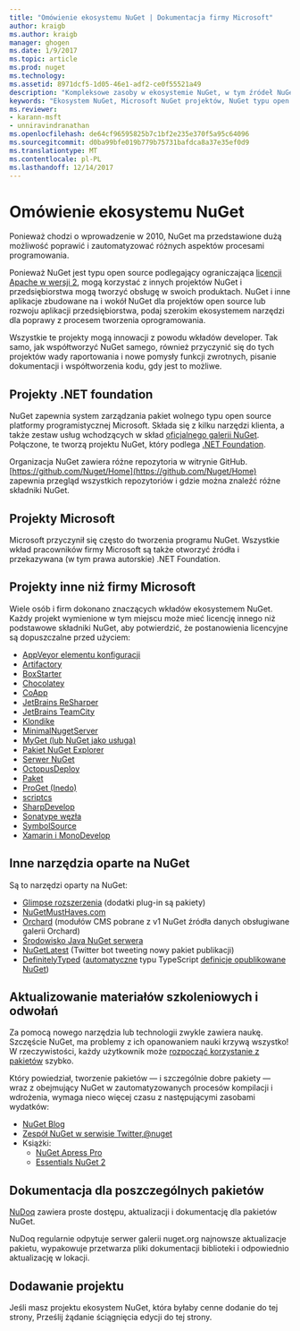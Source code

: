 ```yaml
---
title: "Omówienie ekosystemu NuGet | Dokumentacja firmy Microsoft"
author: kraigb
ms.author: kraigb
manager: ghogen
ms.date: 1/9/2017
ms.topic: article
ms.prod: nuget
ms.technology: 
ms.assetid: 8971dcf5-1d05-46e1-adf2-ce0f55521a49
description: "Kompleksowe zasoby w ekosystemie NuGet, w tym źródeł NuGet, Microsoft NuGet projektów, narzędzia i materiałów szkoleniowych."
keywords: "Ekosystem NuGet, Microsoft NuGet projektów, NuGet typu open source, narzędzia NuGet, materiałów szkoleniowych NuGet"
ms.reviewer:
- karann-msft
- unniravindranathan
ms.openlocfilehash: de64cf96595825b7c1bf2e235e370f5a95c64096
ms.sourcegitcommit: d0ba99bfe019b779b75731bafdca8a37e35ef0d9
ms.translationtype: MT
ms.contentlocale: pl-PL
ms.lasthandoff: 12/14/2017
---
```

# <a name="an-overview-of-the-nuget-ecosystem"></a>Omówienie ekosystemu NuGet

Ponieważ chodzi o wprowadzenie w 2010, NuGet ma przedstawione dużą możliwość poprawić i zautomatyzować różnych aspektów procesami programowania.

Ponieważ NuGet jest typu open source podlegający ograniczająca [licencji Apache w wersji 2](http://choosealicense.com/licenses/apache/), mogą korzystać z innych projektów NuGet i przedsiębiorstwa mogą tworzyć obsługę w swoich produktach. NuGet i inne aplikacje zbudowane na i wokół NuGet dla projektów open source lub rozwoju aplikacji przedsiębiorstwa, podaj szerokim ekosystemem narzędzi dla poprawy z procesem tworzenia oprogramowania.

Wszystkie te projekty mogą innowacji z powodu wkładów developer. Tak samo, jak współtworzyć NuGet samego, również przyczynić się do tych projektów wady raportowania i nowe pomysły funkcji zwrotnych, pisanie dokumentacji i współtworzenia kodu, gdy jest to możliwe.

## <a name="net-foundation-projects"></a>Projekty .NET foundation

NuGet zapewnia system zarządzania pakiet wolnego typu open source platformy programistycznej Microsoft. Składa się z kilku narzędzi klienta, a także zestaw usług wchodzących w skład [oficjalnego galerii NuGet](http://www.nuget.org). Połączone, te tworzą projektu NuGet, który podlega [.NET Foundation](http://www.dotnetfoundation.org/).

Organizacja NuGet zawiera różne repozytoria w witrynie GitHub. [https://github.com/Nuget/Home](https://github.com/Nuget/Home) zapewnia przegląd wszystkich repozytoriów i gdzie można znaleźć różne składniki NuGet.

## <a name="microsoft-projects"></a>Projekty Microsoft

Microsoft przyczynił się często do tworzenia programu NuGet. Wszystkie wkład pracowników firmy Microsoft są także otworzyć źródła i przekazywana (w tym prawa autorskie) .NET Foundation.

## <a name="non-microsoft-projects"></a>Projekty inne niż firmy Microsoft

Wiele osób i firm dokonano znaczących wkładów ekosystemem NuGet. Każdy projekt wymienione w tym miejscu może mieć licencję innego niż podstawowe składniki NuGet, aby potwierdzić, że postanowienia licencyjne są dopuszczalne przed użyciem:

* [AppVeyor elementu konfiguracji](https://www.appveyor.com/)
* [Artifactory](https://www.jfrog.com/artifactory/)
* [BoxStarter](http://boxstarter.org/)
* [Chocolatey](https://chocolatey.org/)
* [CoApp](http://coapp.org/)
* [JetBrains ReSharper](https://resharper-plugins.jetbrains.com/)
* [JetBrains TeamCity](https://www.jetbrains.com/teamcity/)
* [Klondike](https://github.com/themotleyfool/Klondike)
* [MinimalNugetServer](https://github.com/TanukiSharp/MinimalNugetServer)
* [MyGet (lub NuGet jako usługa)](http://www.myget.org/)
* [Pakiet NuGet Explorer](https://github.com/NuGetPackageExplorer/NuGetPackageExplorer)
* [Serwer NuGet](http://nugetserver.net/)
* [OctopusDeploy](https://octopus.com/)
* [Paket](https://fsprojects.github.io/Paket/)
* [ProGet (Inedo)](http://inedo.com/proget)
* [scriptcs](http://scriptcs.net/)
* [SharpDevelop](http://community.sharpdevelop.net/blogs/mattward/archive/2011/01/23/NuGetSupportInSharpDevelop.aspx)
* [Sonatype węzła](http://www.sonatype.com/nexus-repository-sonatype)
* [SymbolSource](http://www.symbolsource.org/Public)
* [Xamarin i MonoDevelop](https://github.com/mrward/monodevelop-nuget-addin)


## <a name="other-nuget-based-utilities"></a>Inne narzędzia oparte na NuGet

Są to narzędzi oparty na NuGet:

* [Glimpse rozszerzenia](http://getglimpse.com/Packages) (dodatki plug-in są pakiety)
* [NuGetMustHaves.com](http://nugetmusthaves.com/)
* [Orchard](http://www.orchardproject.net/) (modułów CMS pobrane z v1 NuGet źródła danych obsługiwane galerii Orchard)
* [Środowisko Java NuGet serwera](http://jonnyzzz.com/blog/2012/03/07/nuget-server-in-pure-java/)
* [NuGetLatest](https://twitter.com/NuGetLatest) (Twitter bot tweeting nowy pakiet publikacji)
* [DefinitelyTyped](http://definitelytyped.org/) ([automatyczne](https://github.com/DefinitelyTyped/NugetAutomation/) typu TypeScript [definicje opublikowane NuGet](http://www.nuget.org/packages?q=DefinitelyTyped))

## <a name="training-materials-and-references"></a>Aktualizowanie materiałów szkoleniowych i odwołań

Za pomocą nowego narzędzia lub technologii zwykle zawiera naukę. Szczęście NuGet, ma problemy z ich opanowaniem nauki krzywą wszystko! W rzeczywistości, każdy użytkownik może [rozpocząć korzystanie z pakietów](../quickstart/use-a-package.md) szybko.

Który powiedział, tworzenie pakietów — i szczególnie dobre pakiety — wraz z obejmujący NuGet w zautomatyzowanych procesów kompilacji i wdrożenia, wymaga nieco więcej czasu z następującymi zasobami wydatków:

- [NuGet Blog](http://blog.nuget.org/)
- [Zespół NuGet w serwisie Twitter,@nuget](http://twitter.com/nuget)
- Książki:
    * [NuGet Apress Pro](http://bit.ly/ProNuGet)
    * [Essentials NuGet 2](http://www.amazon.com/NuGet-2-Essentials-Damir-Arh-ebook/dp/B00GTQD5M4)

## <a name="documentation-for-individual-packages"></a>Dokumentacja dla poszczególnych pakietów

[NuDoq](http://nudoq.org) zawiera proste dostępu, aktualizacji i dokumentację dla pakietów NuGet.

NuDoq regularnie odpytuje serwer galerii nuget.org najnowsze aktualizacje pakietu, wypakowuje przetwarza pliki dokumentacji biblioteki i odpowiednio aktualizację w lokacji.

## <a name="adding-your-project"></a>Dodawanie projektu

Jeśli masz projektu ekosystem NuGet, która byłaby cenne dodanie do tej strony, Prześlij żądanie ściągnięcia edycji do tej strony.
